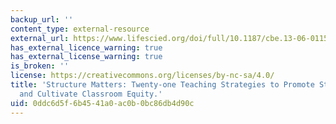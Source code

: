```yaml
---
backup_url: ''
content_type: external-resource
external_url: https://www.lifescied.org/doi/full/10.1187/cbe.13-06-0115
has_external_licence_warning: true
has_external_license_warning: true
is_broken: ''
license: https://creativecommons.org/licenses/by-nc-sa/4.0/
title: 'Structure Matters: Twenty-one Teaching Strategies to Promote Student Engagement
  and Cultivate Classroom Equity.'
uid: 0ddc6d5f-6b45-41a0-ac0b-0bc86db4d90c
---
```


